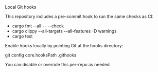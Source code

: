 Local Git hooks

This repository includes a pre-commit hook to run the same checks as CI:

- cargo fmt --all -- --check
- cargo clippy --all-targets --all-features -D warnings
- cargo test

Enable hooks locally by pointing Git at the hooks directory:

  git config core.hooksPath .githooks

You can disable or override this per-repo as needed.

